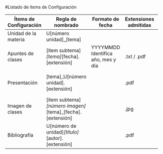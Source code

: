 #Listado de ítems de Configuración

| Ítems de Configuración | Regla de nombrado | Formato de fecha | Extensiones admitidas | Ubicación |
|------------------------|-------------------|------------------|-----------------------|-----------|
| Unidad de la materia | U[número unidad]_[tema] |     |     | /    |
| Apuntes de clases | [item subtema]_[tema]_[fecha].[extensión] | YYYYMMDD Identifica año, mes y día | .txt / .pdf | /U[número unidad]_[abreviatura nombre unidad]/[tema]/Apuntes    |
| Presentación | [tema]_U[número unidad].[extensión] |     | .pdf | /U[número unidad]_[abreviatura nombre unidad]/[tema]/Presentacion    |
| Imagen de clases | [item subtema]_[número imagen]_[tema]_[fecha].[extensión] |     | .jpg | /U[número unidad]_[abreviatura nombre unidad]/[tema]/Imágenes    |
| Bibliografía | U[número de unidad]_[título]_[autor].[extensión] |     | .pdf | /U[número unidad]_[abreviatura nombre unidad]/[tema]/Bibliografía    |
